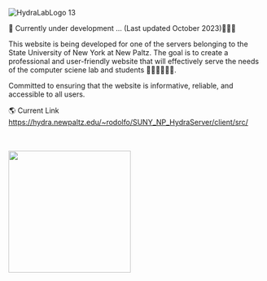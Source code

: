 ![HydraLabLogo 13](https://github.com/RodoJML/SUNY_NP_HydraServer/assets/63088555/66a9fd96-ba45-4a6c-b6d2-fbc69b738ef5)

🚧 Currently under development ... (Last updated October 2023)👷🏼‍♂️<br/>

This website is being developed for one of the servers belonging to the State University of New York at New Paltz. The goal is to create a professional and user-friendly website that will effectively serve the needs of the computer sciene lab and students 👩‍💻👨‍💻🧑‍💻. 

Committed to ensuring that the website is informative, reliable, and accessible to all users. 

🌎 Current Link
https://hydra.newpaltz.edu/~rodolfo/SUNY_NP_HydraServer/client/src/

<br/><br/>
<img src="https://www.newpaltz.edu/media/web-assets/logos-images-and-icons/logo_transparent.png" style="width: 15rem">

